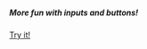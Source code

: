 ##### More fun with inputs and buttons!

[Try it!](https://rawgit.com/jeffbell9/To-Do/master/index.html)